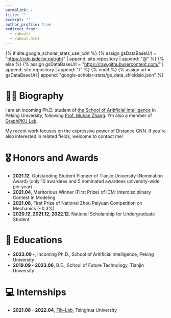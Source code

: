 ```yaml
---
permalink: /
title: ""
excerpt: ""
author_profile: true
redirect_from: 
  - /about/
  - /about.html
---
```


{% if site.google_scholar_stats_use_cdn %}
{% assign gsDataBaseUrl = "https://cdn.jsdelivr.net/gh/" | append: site.repository | append: "@" %}
{% else %}
{% assign gsDataBaseUrl = "https://raw.githubusercontent.com/" | append: site.repository | append: "/" %}
{% endif %}
{% assign url = gsDataBaseUrl | append: "google-scholar-stats/gs_data_shieldsio.json" %}

<span class='anchor' id='about-me'></span>

# 🧑‍💻 Biography

I am an incoming Ph.D. student of <a href='https://www.cis.pku.edu.cn'>the School of Aritificial Intelligence</a> in Peking University, following <a href='https://muhanzhang.github.io'>Prof. Muhan Zhang</a>. I'm also a member of <a href='https://github.com/GraphPKU'>GraphPKU Lab</a>.

My recent work focuses on the expressive power of Distance GNN. If you're also interested in related fields, welcome to contact me! 




# 🎖 Honors and Awards
- **2021.12**, Outstanding Student Pioneer of Tianjin University (Nomination Award) (only 10 awardees and 5 nominated awardees university-wide per year)
- **2021.04**, Meritorious Winner (First Prize) of ICM: Interdisciplinary Contest In Modeling
- **2021.08**, First Prize of National Zhou Peiyuan Competition on Mechanics (~0.3%)
- **2020.12, 2021.12, 2022.12**, National Scholarship for Undergraduate Student

# 📖 Educations
- **2023.09 -**, Incoming Ph.D., School of Aritificial Intelligence, Peking University
- **2019.09 - 2023.06**, B.E., School of Future Technology, Tianjin University

# 💻 Internships
- **2021.08 - 2022.04**, <a href='http://fi.ee.tsinghua.edu.cn'>Fib-Lab</a>, Tsinghua University